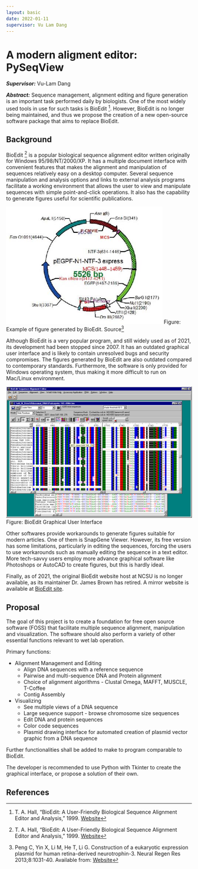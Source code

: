 ```yaml
---
layout: basic
date: 2022-01-11
supervisor: Vu Lam Dang
---
```


# A modern aligment editor: PySeqView

***Supervisor:*** Vu-Lam Dang

***Abstract:*** Sequence management, alignment editing and figure generation is an important task performed daily by biologists. One of the most widely used tools in use for such tasks is BioEdit [^1]. However, BioEdit is no longer being maintained, and thus we propose the creation of a new open-source software package that aims to replace BioEdit.

## Background

BioEdit [^1] is a popular biological sequence alignment editor written originally for Windows 95/98/NT/2000/XP. It has a multiple document interface with convenient features that makes the alignment and manipulation of sequences relatively easy on a desktop computer. Several sequence manipulation and analysis options and links to external analysis programs facilitate a working environment that allows the user to view and manipulate sequences with simple point-and-click operations. It also has the capability to generate figures useful for scientific publications.

![plasmid-example](plasmid-example.jpg)
Figure: Example of figure generated by BioEdit. Source[^2]

Although BioEdit is a very popular program, and still widely used as of 2021, its development had been stopped since 2007. It has an outdated graphical user interface and is likely to contain unresolved bugs and security compromises. The figures generated by BioEdit are also outdated compared to contemporary standards. Furthermore, the software is only provided for Windows operating system, thus making it more difficult to run on Mac/Linux environment.

![bioedit-gui](bioedit-gui.gif) 
Figure: BioEdit Graphical User Interface

Other softwares provide workarounds to generate figures suitable for modern articles. One of them is SnapGene Viewer. However, its free version has some limitations, particularly in editing the sequences, forcing the users to use workarounds such as manually editing the sequence in a text editor. More tech-savvy users employ more advance graphical software like Photoshops or AutoCAD to create figures, but this is hardly ideal.

Finally, as of 2021, the original BioEdit website host at NCSU is no longer available, as its maintainer Dr. James Brown has retired. A mirror website is available at [BioEdit site](https://thalljiscience.github.io/).

## Proposal

The goal of this project is to create a foundation for free open source software (FOSS) that facilitate multiple sequence alignment, manipulation and visualization. The software should also perform a variety of other essential functions relevant to wet lab operation.

Primary functions:

- Alignment Management and Editing
  - Align DNA sequences with a reference sequence
  - Pairwise and multi-sequence DNA and Protein alignment
  - Choice of alignment algorithms - Clustal Omega, MAFFT, MUSCLE, T-Coffee
  - Contig Assembly
- Visualizing
  - See multiple views of a DNA sequence
  - Large sequence support - browse chromosome size sequences
  - Edit DNA and protein sequences
  - Color code sequences
  - Plasmid drawing interface for automated creation of plasmid vector graphic from a DNA sequence

Further functionalities shall be added to make to program comparable to BioEdit.

The developer is recommended to use Python with Tkinter to create the graphical interface, or propose a solution of their own.

## References

[^1]: T. A. Hall, “BioEdit: A User-Friendly Biological Sequence Alignment Editor and Analysis,” 1999. [Website](https://thalljiscience.github.io/)

[^2]: Peng C, Yin X, Li M, He T, Li G. Construction of a eukaryotic expression plasmid for human retina-derived neurotrophin-3. Neural Regen Res 2013;8:1031-40. Available from: [Website](http://www.nrronline.org/text.asp?2013/8/11/1031/121470)